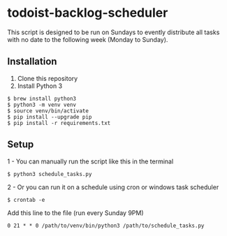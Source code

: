 # todoist-backlog-scheduler
This script is designed to be run on Sundays to evently distribute all tasks with no date to the following week (Monday to Sunday).

## Installation
1. Clone this repository
2. Install Python 3
```shell
$ brew install python3
$ python3 -m venv venv
$ source venv/bin/activate
$ pip install --upgrade pip
$ pip install -r requirements.txt
```

## Setup
1 - You can manually run the script like this in the terminal
```shell
$ python3 schedule_tasks.py
```
2 - Or you can run it on a schedule using cron or windows task scheduler
```shell
$ crontab -e
```
Add this line to the file (run every Sunday 9PM)
```shell
0 21 * * 0 /path/to/venv/bin/python3 /path/to/schedule_tasks.py
```
